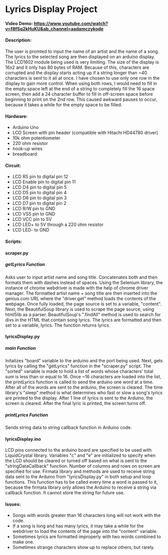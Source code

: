 # Lyrics Display Project
#### Video Demo:  <https://www.youtube.com/watch?v=f8fSq2kHuKU&ab_channel=aadamczykode>
#### Description:
The user is promted to input the name of an artist and the name of a song. The lyrics to the selected song are then displayed on an arduino display.
The LCD1602 module being used is very limiting. The size of the display is 16x2 and it only has 80 bytes of RAM.
Because of this, characters are corrupted and the display starts acting up if a string longer than ~40 characters is sent to it all at once.
I have chosen to use only one row in the display to gain more control. When using both rows, I would need to fill in the empty space left at the end of
a string to completely fill the 16 space screen, then add a 24 character buffer to fill in off-screen space before beginning to print on the 2nd row.
This caused awkward pauses to occur, because it takes a while for the empty space to be filled.


#### Hardware:
- Arduino Uno
- LCD Screen with pin header (compatible with Hitachi HD44780 driver)
- 10k ohm potentiometer
- 220 ohm resistor
- hook-up wires
- breadboard


#### Circuit:
- LCD RS pin to digital pin 12
- LCD Enable pin to digital pin 11
- LCD D4 pin to digital pin 5
- LCD D5 pin to digital pin 4
- LCD D6 pin to digital pin 3
- LCD D7 pin to digital pin 2
- LCD R/W pin to GND
- LCD VSS pin to GND
- LCD VCC pin to 5V
- LCD LED+ to 5V through a 220 ohm resistor
- LCD LED- to GND


#### Scripts:

#### scraper.py
##### getLyrics Function
Asks user to input artist name and song title.
Concatenates both and then formats them with dashes
instead of spaces. Using the Selenium library, the instance of chrome webdriver is made with the help of chrome driver manager.
The formatted artist name + song title are then inserted into the genius.com URL where the "driver.get" method loads the contents of the webpage.
Once fully loaded, the page source is set to a variable, "content".
Next, the BeautifulSoup library is used to scrape the page source, using html5lib as a parser.
BeautifulSoup's ".findAll" method is used to search for divs in the HTML that contain song lyrics.
The lyrics are formatted and then set to a variable, lyrics. The function returns lyrics.


#### lyricsDisplay.py
##### main Function
Initalizes "board" variable to the arduino and the port being used.
Next, gets lyrics by calling the "getLyrics" function in the "scraper.py" script.
The "sorted" variable is made to hold a list of words whose characters' total sum is less than or equal to 16.
Once ~16 characters are loaded into the list, the printLyrics function is called to send the arduino one word at a time.
After all of the words are sent to the arduino, the screen is cleared.
The time library's "sleep" method is what determines who fast or slow a song's lyrics are printed to the display.
After 1 line of lyrics is sent to the Arduino, the screen is cleared.
After the final lyric is printed, the screen turns off.

##### printLyrics Function
Sends string data to string callback function in Arduino code.

#### lyricsDisplay.ino
LCD pins connected to the arduino board are specified to be used with LiquidCrystal library. Variables "c" and "e" are initialized
to specify when the LCD should be cleared or turned off based on what is sent to the "stringDataCallback" function.
Number of columns and rows on screen are specified for use.
Firmata library and methods are used to receive
string data sent to the Arduino from "lyricsDisplay.py" in both setup and loop functions.
This function has to be called every time a word is passed to it, because the firmata library only allows the
Arduino to receive a string via callback function. It cannot store the string for future use.


#### Issues:
- Songs with words greater than 16 characters long will not work with the code.
- If a song is long and has many lyrics, it may take a while for the webdriver to load
the contents of the page into the "content" variable.
- Sometimes lyrics are formatted improperly with two words combined to make one.
- Sometimes strange characters show up to replace others, but rarely.
